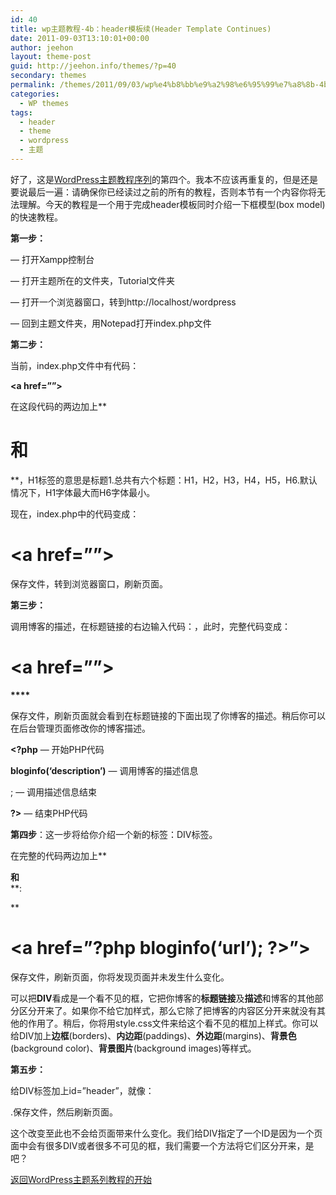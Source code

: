 ```yaml
---
id: 40
title: wp主题教程-4b：header模板续(Header Template Continues)
date: 2011-09-03T13:10:01+00:00
author: jeehon
layout: theme-post
guid: http://jeehon.info/themes/?p=40
secondary: themes
permalink: /themes/2011/09/03/wp%e4%b8%bb%e9%a2%98%e6%95%99%e7%a8%8b-4b%ef%bc%9aheader%e6%a8%a1%e6%9d%bf%e7%bb%adheader-template-continues/
categories:
  - WP themes
tags:
  - header
  - theme
  - wordpress
  - 主题
---
```

好了，这是[WordPress主题教程序列](http://jeehon.info/themes/)的第四个。我本不应该再重复的，但是还是要说最后一遍：请确保你已经读过之前的所有的教程，否则本节有一个内容你将无法理解。今天的教程是一个用于完成header模板同时介绍一下框模型(box model)的快速教程。

**第一步：**

&#8212; 打开Xampp控制台

&#8212; 打开主题所在的文件夹，Tutorial文件夹

&#8212; 打开一个浏览器窗口，转到http://localhost/wordpress

&#8212; 回到主题文件夹，用Notepad打开index.php文件
  
**第二步：**

当前，index.php文件中有代码：

**<a href=”<?php bloginfo(‘url’); ?>”><?php bloginfo(‘name’); ?></a>**

在这段代码的两边加上**<h1>**和**</h1>**，H1标签的意思是标题1.总共有六个标题：H1，H2，H3，H4，H5，H6.默认情况下，H1字体最大而H6字体最小。

现在，index.php中的代码变成：

**<h1><a href=”<?php bloginfo(‘url’); ?>”><?php bloginfo(‘name’); ?></a></h1>**

保存文件，转到浏览器窗口，刷新页面。

**第三步：**

调用博客的描述，在标题链接的右边输入代码：**<?php bloginfo(‘description’); ?>**，此时，完整代码变成：

**<h1><a href=”<?php bloginfo(‘url’); ?>”><?php bloginfo(‘name’); ?></a></h1>****<?php bloginfo(‘description’); ?>**

保存文件，刷新页面就会看到在标题链接的下面出现了你博客的描述。稍后你可以在后台管理页面修改你的博客描述。

**<?php** &#8212; 开始PHP代码

**bloginfo(‘description’)** &#8212; 调用博客的描述信息

; &#8212; 调用描述信息结束

**?>** &#8212; 结束PHP代码

**第四步**：这一步将给你介绍一个新的标签：DIV标签。

在完整的代码两边加上**<div>**和**</div>**:

**<div>
  
<span style="margin-left: 4em;"><h1><a href=”?php bloginfo(‘url’); ?>”><?php bloginfo(‘name’); ?></a></h1></span>
  
<span style="margin-left: 4em;"><?php bloginfo(‘description’); ?></span>
  
<span style="margin-left: 2em;"></div></strong></span></p> 

保存文件，刷新页面，你将发现页面并未发生什么变化。

可以把**DIV**看成是一个看不见的框，它把你博客的**标题链接**及**描述**和博客的其他部分区分开来了。如果你不给它加样式，那么它除了把博客的内容区分开来就没有其他的作用了。稍后，你将用style.css文件来给这个看不见的框加上样式。你可以给DIV加上**边框**(borders)、**内边距**(paddings)、**外边距**(margins)、**背景色**(background color)、**背景图片**(background images)等样式。

**第五步：**

给DIV标签加上id=”header”，就像：**<div id=”header”>**.保存文件，然后刷新页面。

这个改变至此也不会给页面带来什么变化。我们给DIV指定了一个ID是因为一个页面中会有很多DIV或者很多不可见的框，我们需要一个方法将它们区分开来，是吧？

[返回WordPress主题系列教程的开始](http://jeehon.info/themes/)
